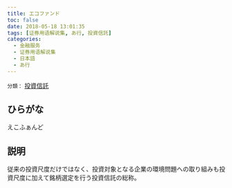 ```yaml
---
title: エコファンド
toc: false
date: 2018-05-18 13:01:35
tags: [证券用语解说集, あ行, 投資信託]
categories:
  - 金融服务
  - 证券用语解说集
  - 日本語
  - あ行
---
```


`分類：` [投資信託](/tags/投資信託/)

## ひらがな

えこふぁんど

## 説明

従来の投資尺度だけではなく、投資対象となる企業の環境問題への取り組みも投資尺度に加えて銘柄選定を行う投資信託の総称。
